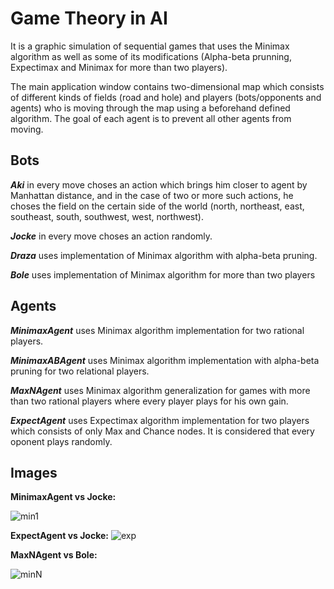 # Game Theory in AI

It is a graphic simulation of sequential games that uses the Minimax algorithm as well as some of its modifications (Alpha-beta prunning, Expectimax and Minimax for more than two players).

The main application window contains two-dimensional map which consists of different kinds of fields (road and hole) and players (bots/opponents and agents) who is moving through the map using a beforehand defined algorithm. The goal of each agent is to prevent all other agents from moving.

## Bots
**_Aki_** in every move choses an action which brings him closer to agent by Manhattan distance, and in the case of two or more such actions, he choses the field on the certain side of the world (north, northeast, east, southeast, south, southwest, west, northwest).

**_Jocke_** in every move choses an action randomly.

**_Draza_** uses implementation of Minimax algorithm with alpha-beta pruning.

**_Bole_** uses implementation of Minimax algorithm for more than two players

## Agents
**_MinimaxAgent_** uses Minimax algorithm implementation for two rational players.

**_MinimaxABAgent_** uses Minimax algorithm implementation with alpha-beta pruning for two relational players.

**_MaxNAgent_** uses Minimax algorithm generalization for games with more than two rational players where every player plays for his own gain.

**_ExpectAgent_** uses Expectimax algorithm implementation for two players which consists of only Max and Chance nodes. It is considered that every oponent plays randomly.

## Images
**MinimaxAgent vs Jocke:**

![min1](https://user-images.githubusercontent.com/40174491/155135606-4b238d8f-51a7-4734-beee-20d870fbbf65.PNG)

**ExpectAgent vs Jocke:**
![exp](https://user-images.githubusercontent.com/40174491/155135733-51fdff9d-2e31-483d-8375-5a238e2594d8.PNG)


**MaxNAgent vs Bole:**

![minN](https://user-images.githubusercontent.com/40174491/155135793-dec6fbfc-2244-4ad8-a1a9-233ae285361a.PNG)



